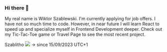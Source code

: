 ### Hi there 👋
My real name is Wiktor Szablewski. I'm currently applying for job offers. I have not so much time to code. However, in near future I will learn React to speed up and specialize myself in Frontend Development deeper. Check out my Tic-Tac-Toe game or Travel Page to see the most recent project.

Szablitho ![](https://komarev.com/ghpvc/?username=Szablitho&color=blue&style=for-the-badge&label=PROFILE+VIEWS) -> since 15/09/2023 UTC+1
<!--
**Szablitho/Szablitho** is a ✨ _special_ ✨ repository because its `README.md` (this file) appears on your GitHub profile.

Here are some ideas to get you started:

- 🔭 I’m currently working on ...
- 🌱 I’m currently learning ...
- 👯 I’m looking to collaborate on ...
- 🤔 I’m looking for help with ...
- 💬 Ask me about ...
- 📫 How to reach me: ...
- 😄 Pronouns: ...
- ⚡ Fun fact: ...
-->
